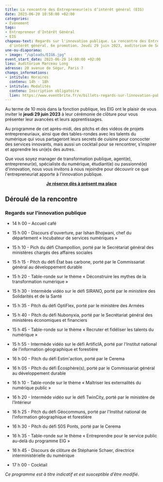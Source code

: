 ```yaml
---
title: La rencontre des Entrepreneur(e)s d’intérêt général (EIG)
date: 2023-06-20 10:58:00 +02:00
categories:
- Évènement
tags:
- Entrepreneur d'Intérêt Général
- EIG
chapeau-text: Regards sur l'innovation publique. La rencontre des Entrepreneur(e)s
  d'intérêt général. 6e promotion. Jeudi 29 juin 2023, auditorium de Ségur.
une-ou-diaporama:
- image: "/uploads/EIG6.jpg"
event_start_date: 2023-06-29 14:00:00 +02:00
lieu: Auditorium Marceau Long
adresse: 20 avenue de Ségur, Paris 7
champs_informations:
- intitule: Horaires
  contenu: 14h - 18h
- intitule: Modalités
  contenu: Inscription obligatoire
  lien: https://www.eventbrite.fr/e/billets-regards-sur-linnovation-publique-la-rencontre-des-eig-6eme-promotion-634720745837
---
```


Au terme de 10 mois dans la fonction publique, les EIG ont le plaisir de vous inviter le **jeudi 29 juin 2023** à leur cérémonie de clôture pour vous présenter leur avancées et leurs apprentissages. 

Au programme de cet après-midi, des pitchs et des vidéos de projets entrepreneuriaux, ainsi que des tables-rondes avec les talents du numérique qui vous partageront leurs secrets de cuisine pour concocter des services innovants, mais aussi un cocktail pour se rencontrer, s’inspirer et apprendre les un(e)s des autres.

Que vous soyez manager de transformation publique, agent(e), entrepreneur(e), spécialiste du numérique, étudiant(e) ou passionné(e) d'innovation, nous vous invitons à nous rejoindre pour découvrir ce que l'entrepreneuriat apporte à l'innovation publique.

<div align="center"><a href="https://www.eventbrite.fr/e/billets-regards-sur-linnovation-publique-la-rencontre-des-eig-6eme-promotion-634720745837" class="button"><b>Je réserve dès à présent ma place</b></a></div>

## Déroulé de la rencontre

### **Regards sur l'innovation publique**

* 14 h 00 – Accueil café

* 15 h 00 - Discours d'ouverture, par Ishan Bhojwani, chef du département « Incubateur de services numériques »

* 15 h 10 - Pich du défi Champollion, porté par le Secrétariat général des ministères chargés des affaires sociales

* 15 h 15 - Pitch du défi État bas carbone, porté par le Commissariat général au développement durable

* 15 h 20 - Table-ronde sur le thème « Déconstruire les mythes de la transformation numérique »

* 15 h 30 - Intermède vidéo sur le défi SIRANO, porté par le ministère des Solidarités et de la Santé

* 15 h 35 - Pitch du défi OptiFlex, porté par le ministère des Armées

* 15 h 40 - Pitch du défi Nubonyxia, porté par le Secrétariat général des ministères économiques et financiers

* 15 h 45 - Table-ronde sur le thème « Recruter et fidéliser les talents du numérique »

* 15 h 55 - Intermède vidéo sur le défi ArtificIA, porté par l'Institut national de l’information géographique et forestière

* 16 h 00 - Pitch du défi Estim'action, porté par le Cerema

* 16 h 05 - PItch du défi Écosphère(s), porté par le Commissariat général au développement durable

* 16 h 10 - Table-ronde sur le thème « Maîtriser les externalités du numérique public »

* 16 h 20 - Intermède vidéo sur le défi TwinCity, porté par le ministère de l’Intérieur

* 16 h 25 - Pitch du défi Géocommuns, porté par l'Institut national de l’information géographique et forestière

* 16 h 30 - Pitch du défi S0S Ponts, porté par le Cerema

* 16 h 35 - Table-ronde sur le thème « Entreprendre pour le service public au-delà du programme EIG »

* 16 h 45 - Discours de clôture de Stéphanie Schaer, directrice interministérielle du numérique

* 17 h 00 - Cocktail

*Ce programme est à titre indicatif et est susceptible d’être modifié.*
